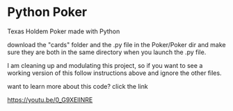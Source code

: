 # Python Poker
Texas Holdem Poker made with Python

download the "cards" folder and the .py file in the Poker/Poker dir and make sure they are both in the same directory when you launch the .py file.

I am cleaning up and modulating this project, so if you want to see a working version of this follow instructions above and ignore the other files.

want to learn more about this code? 
click the link

https://youtu.be/0_G9XElINRE
